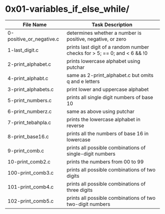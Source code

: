# 0x01-variables_if_else_while/
File Name | Task Description
--- | ---
0-positive_or_negative.c | determines whether a number is positive, negative, or zero
1-last_digit.c | prints last digit of a random number checks for > 5; == 0; and < 6 && !0
2-print_alphabet.c | prints lowercase alphabet using putchar
4-print_alphabt.c | same as 2-print_alphabet.c but omits q and e letters
3-print_alphabets.c | print lower and uppercase alphabet
5-print_numbers.c | prints all single digit numbers of base 10
6-print_numberz.c | same as above using putchar
7-print_tebahpla.c | prints the lowercase alphabet in reverse
8-print_base16.c | prints all the numbers of base 16 in lowercase
9-print_comb.c | prints all possible combinations of single-digit numbers
10-print_comb2.c | prints the numbers from 00 to 99
100-print_comb3.c | prints all possible combinations of two digits
101-print_comb4.c | prints all possible combinations of three digits
102-print_comb5.c | prints all possible combinations of two two-digit numbers
